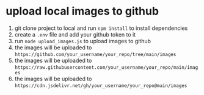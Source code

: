 # upload local images to github 

1. git clone project to local and run `npm install` to install dependencies
2. create a `.env` file and add your github token to it
3. run `node upload_images.js` to upload images to github
4. the images will be uploaded to `https://github.com/your_username/your_repo/tree/main/images`
5. the images will be uploaded to `https://raw.githubusercontent.com/your_username/your_repo/main/images`
6. the images will be uploaded to `https://cdn.jsdelivr.net/gh/your_username/your_repo@main/images`
